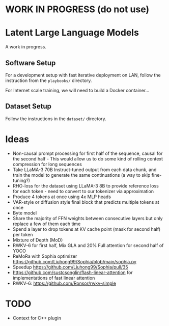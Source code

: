 # WORK IN PROGRESS (do not use)

# Latent Large Language Models

A work in progress.

## Software Setup

For a development setup with fast iterative deployment on LAN, follow the instruction from the `playbooks/` directory.

For Internet scale training, we will need to build a Docker container...


## Dataset Setup

Follow the instructions in the `dataset/` directory.


# Ideas

* Non-causal prompt processing for first half of the sequence, causal for the second half - This would allow us to do some kind of rolling context compression for long sequences
* Take LLaMA-3 70B Instruct-tuned output from each data chunk, and train the model to generate the same continuations (a way to skip fine-tuning?)
* RHO-loss for the dataset using LLaMA-3 8B to provide reference loss for each token - need to convert to our tokenizer via approximation
* Produce 4 tokens at once using 4x MLP heads
* VAR-style or diffusion style final block that predicts multiple tokens at once
* Byte model
* Share the majority of FFN weights between consecutive layers but only replace a few of them each time
* Spend a layer to drop tokens at KV cache point (mask for second half) per token
* Mixture of Depth (MoD)
* RWKV-6 for first half, Mix GLA and 20% Full attention for second half of YOCO
* ReMoRa with Sophia optimizer https://github.com/Liuhong99/Sophia/blob/main/sophia.py
* Speedup https://github.com/Liuhong99/Sophia/pull/35
* https://github.com/sustcsonglin/flash-linear-attention for implementations of fast linear attention
* RWKV-6: https://github.com/Ronsor/rwkv-simple

# TODO

* Context for C++ plugin

